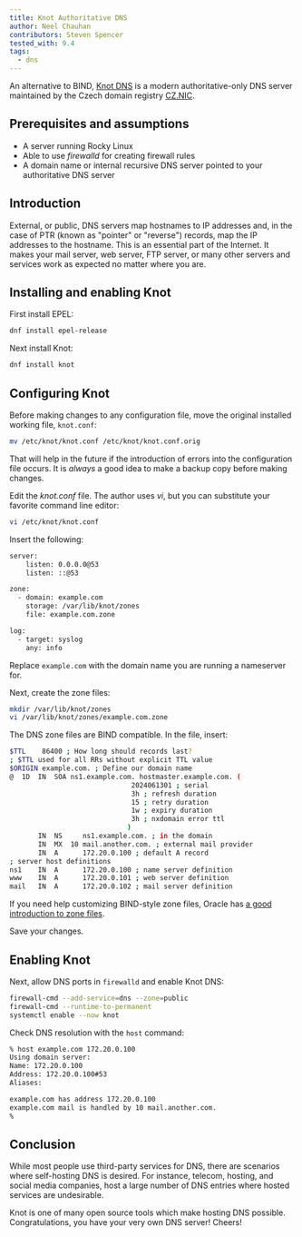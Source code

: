 ```yaml
---
title: Knot Authoritative DNS
author: Neel Chauhan
contributors: Steven Spencer
tested_with: 9.4
tags:
  - dns
---
```


An alternative to BIND, [Knot DNS](https://www.knot-dns.cz/) is a modern authoritative-only DNS server maintained by the Czech domain registry [CZ.NIC](https://www.nic.cz/).

## Prerequisites and assumptions

- A server running Rocky Linux
- Able to use *firewalld* for creating firewall rules
- A domain name or internal recursive DNS server pointed to your authoritative DNS server

## Introduction

External, or public, DNS servers map hostnames to IP addresses and, in the case of PTR (known as "pointer" or "reverse") records, map the IP addresses to the hostname. This is an essential part of the Internet. It makes your mail server, web server, FTP server, or many other servers and services work as expected no matter where you are.

## Installing and enabling Knot

First install EPEL:

```bash
dnf install epel-release
```

Next install Knot:

```bash
dnf install knot
```

## Configuring Knot

Before making changes to any configuration file, move the original installed working file, `knot.conf`:

```bash
mv /etc/knot/knot.conf /etc/knot/knot.conf.orig
```

That will help in the future if the introduction of errors into the configuration file occurs. It is *always* a good idea to make a backup copy before making changes.

Edit the *knot.conf* file. The author uses *vi*, but you can substitute your favorite command line editor:

```bash
vi /etc/knot/knot.conf
```

Insert the following:

```bash
server:
    listen: 0.0.0.0@53
    listen: ::@53

zone:
  - domain: example.com
    storage: /var/lib/knot/zones
    file: example.com.zone

log:
  - target: syslog
    any: info
```

Replace `example.com` with the domain name you are running a nameserver for.

Next, create the zone files:

```bash
mkdir /var/lib/knot/zones
vi /var/lib/knot/zones/example.com.zone
```

The DNS zone files are BIND compatible. In the file, insert:

```bash
$TTL    86400 ; How long should records last?
; $TTL used for all RRs without explicit TTL value
$ORIGIN example.com. ; Define our domain name
@  1D  IN  SOA ns1.example.com. hostmaster.example.com. (
                              2024061301 ; serial
                              3h ; refresh duration
                              15 ; retry duration
                              1w ; expiry duration
                              3h ; nxdomain error ttl
                             )
       IN  NS     ns1.example.com. ; in the domain
       IN  MX  10 mail.another.com. ; external mail provider
       IN  A      172.20.0.100 ; default A record
; server host definitions
ns1    IN  A      172.20.0.100 ; name server definition     
www    IN  A      172.20.0.101 ; web server definition
mail   IN  A      172.20.0.102 ; mail server definition
```

If you need help customizing BIND-style zone files, Oracle has [a good introduction to zone files](https://docs.oracle.com/en-us/iaas/Content/DNS/Reference/formattingzonefile.htm).

Save your changes.

## Enabling Knot

Next, allow DNS ports in `firewalld` and enable Knot DNS:

```bash
firewall-cmd --add-service=dns --zone=public
firewall-cmd --runtime-to-permanent
systemctl enable --now knot
```

Check DNS resolution with the `host` command:

```bash
% host example.com 172.20.0.100
Using domain server:
Name: 172.20.0.100
Address: 172.20.0.100#53
Aliases: 

example.com has address 172.20.0.100
example.com mail is handled by 10 mail.another.com.
%
```

## Conclusion

While most people use third-party services for DNS, there are scenarios where self-hosting DNS is desired. For instance, telecom, hosting, and social media companies, host a large number of DNS entries where hosted services are undesirable.

Knot is one of many open source tools which make hosting DNS possible. Congratulations, you have your very own DNS server! Cheers!
